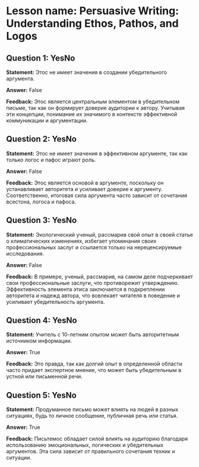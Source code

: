# Lesson name: Persuasive Writing: Understanding Ethos, Pathos, and Logos

## Question 1: YesNo

**Statement:** Этос не имеет значения в создании убедительного аргумента.

**Answer:** False

**Feedback:**
Этос является центральным элементом в убедительном письме, так как он формирует доверие аудитории к автору. Учитывая эти концепции, понимание их значимого в контексте эффективной коммуникации и аргументации.


## Question 2: YesNo

**Statement:** Этос не имеет значения в эффективном аргументе, так как только логос и пафос играют роль.

**Answer:** False

**Feedback:**
Этос является основой в аргументе, поскольку он устанавливает авторитета и усиливает доверие к аргументу. Соответственно, итоговая сила аргумента часто зависит от сочетания всестона, логоса и пафоса.


## Question 3: YesNo

**Statement:** Экологический ученый, рассмарив свой опыт в своей статье о климатических изменениях, избегает упоминания своих профессиональных заслуг и ссылается только на нереценсируемые исследования.

**Answer:** False

**Feedback:**
В примере, ученый, рассмарив, на самом деле подчеркивает свои профессиональные заслуги, что противорежит утверждению. Эффективность элемента этиса заключается в подкреплении авторитета и надежд автора, что вовлекает читателя в поведение и усиливает убедительность аргумента.


## Question 4: YesNo

**Statement:** Учитель с 10-летним опытом может быть авторитетным источником информации.

**Answer:** True

**Feedback:**
Это правда, так как долгий опыт в определенной области часто придает экспертное мнение, что может быть убедительным в устной или письменной речи.


## Question 5: YesNo

**Statement:** Продуманное письмо может влиять на людей в разных ситуациях, будь то личное сообщение, публичная речь или статья.

**Answer:** True

**Feedback:**
Письтемос обладает силой влиять на аудиторию благодаря использованию эмоциональных, логических и убедительных аргументов. Эта сила зависит от правильного сочетания техник и ситуации.

